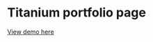 <h1>Titanium portfolio page</h1>

<p><a href="https://chippd.github.io/titaniumSharpPortfolio/">View demo here</a></p>